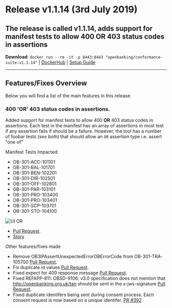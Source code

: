 # Release v1.1.14 (3rd July 2019)

The release is called **v1.1.14**, adds support for manifest tests to allow 400 **OR** 403 status codes in assertions
---
**Download**: `docker run --rm -it -p 8443:8443 "openbanking/conformance-suite:v1.1.14"` | [DockerHub](https://hub.docker.com/r/openbanking/conformance-suite) | [Setup Guide](https://github.com/OpenBankingUK/conformance-suite/blob/develop/docs/setup-guide.md)

---

## Features/Fixes Overview

Below you will find a list of the main features in this release.

### 400 'OR' 403 status codes in assertions.

Added support for manifest tests to allow 400 **OR** 403 status codes in assertions. Each test in the manifest has an array of assertions in most test if any assertion fails if should be a failure. However, the tool has a number of foobar tests *(see both)* that should allow an `OR` assertion type i.e. assert "one of"

Manifest Tests Impacted:

* OB‌-301-ACC‌-101101
* OB‌-301-BAL‌-101701
* OB‌-301-BEN‌-102201
* OB‌-301-DIR‌-102501
* OB‌-301-OFF‌-102801
* OB‌-301-PAR‌-103101
* OB‌-301-PRO‌-103400
* OB‌-301-PRO‌-103401
* OB‌-301-SCP‌-103701
* OB‌-301-STO‌-104100

![UI OR](https://bitbucket.org/repo/z8qkBnL/images/55902331-Screenshot%202019-07-02%20at%2013.56.28.png)

* [Pull Request](https://bitbucket.org/openbankingteam/conformance-suite/pull-requests/396).
* [Story](https://openbanking.atlassian.net/browse/REFAPP-773)


Other features/fixes made

* Remove OB3IPAssertUnexpectedErrorOBErrorCode from OB-301-TRA-105700 [Pull Request](https://bitbucket.org/openbankingteam/conformance-suite/pull-requests/390).
* Fix duplicate id values [Pull Request](https://bitbucket.org/openbankingteam/conformance-suite/pull-requests/398).
* Fixed expect for 400 response message [Pull Request](https://bitbucket.org/openbankingteam/conformance-suite/pull-requests/393).
* Fixed REFAPP-811: OBSD-9106: v3.0 specification does not mention that http://openbanking.org.uk/tan should be sent in the x-jws-signature  [Pull Request](https://bitbucket.org/openbankingteam/conformance-suite/pull-requests/394).
* Fixed duplicate identifers being sent during consent process. Each consent request is now based on a unique identifer. [PR #392](https://bitbucket.org/openbankingteam/conformance-suite/pull-requests/392)
